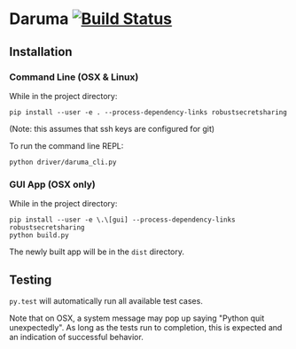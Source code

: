 # Daruma [![Build Status](https://travis-ci.org/sudssm/daruma.svg?branch=master)](https://travis-ci.org/sudssm/daruma)

## Installation

### Command Line (OSX & Linux)
While in the project directory:

```
pip install --user -e . --process-dependency-links robustsecretsharing
```
(Note: this assumes that ssh keys are configured for git)

To run the command line REPL:

```
python driver/daruma_cli.py
```

### GUI App (OSX only)
While in the project directory:

```
pip install --user -e \.\[gui] --process-dependency-links robustsecretsharing
python build.py
```
The newly built app will be in the `dist` directory.

## Testing
`py.test` will automatically run all available test cases.

Note that on OSX, a system message may pop up saying "Python quit unexpectedly".  As long as the tests run to completion, this is expected and an indication of successful behavior.
